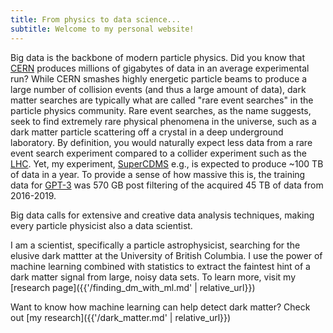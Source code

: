 ```yaml
---
title: From physics to data science...
subtitle: Welcome to my personal website!
---
```


Big data is the backbone of modern particle physics. Did you know that [CERN](https://home.cern/science/computing/storage) produces millions of gigabytes of data in an average experimental run? While CERN smashes highly energetic particle beams to produce a large number of collision events (and thus a large amount of data), dark matter searches are typically what are called "rare event searches" in the particle physics community. Rare event searches, as the name suggests, seek to find extremely rare physical phenomena in the universe, such as a dark matter particle scattering off a crystal in a deep underground laboratory. By definition, you would naturally expect less data from a rare event search experiment compared to a collider experiment such as the [LHC](https://home.cern/science/accelerators/large-hadron-collider). Yet, my experiment, [SuperCDMS](https://supercdms.slac.stanford.edu/) e.g., is expected to produce ~100 TB of data in a year. To provide a sense of how massive this is, the training data for [GPT-3](https://arxiv.org/pdf/2005.14165.pdf) was 570 GB post filtering of the acquired 45 TB of data from 2016-2019.

Big data calls for extensive and creative data analysis techniques, making every particle physicist also a data scientist.

I am a scientist, specifically a particle astrophysicist, searching for the elusive dark mattter at the University of British Columbia. I use the power of machine learning combined with statistics to extract the faintest hint of a dark matter signal from large, noisy data sets. To learn more, visit my [research page]({{'/finding_dm_with_ml.md' | relative_url}})

Want to know how machine learning can help detect dark matter? Check out [my research]({{'/dark_matter.md' | relative_url}})